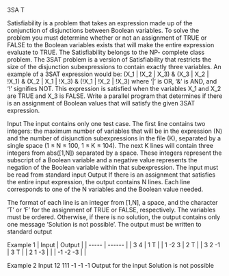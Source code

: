 3SA T

Satisfiability is a problem that takes an expression made up of the conjunction of disjunctions between Boolean variables. To solve the problem you must determine whether or not an assignment of TRUE or FALSE to the Boolean variables exists that will make the entire expression evaluate to TRUE. The Satisfiability belongs to the NP- complete class problem.
The 3SAT problem is a version of Satisfiability that restricts the size of the disjunction subexpressions to contain exactly three variables. An example of a 3SAT expression would be:
(X_1 | !X_2 | X_3) & (X_3 | X_2 | !X_1) & (X_2 | X_1 | !X_3) & (!X_1 | !X_2 | !X_3)
where ‘|’ is OR, ‘&’ is AND, and ‘!’ signifies NOT. This expression is satisfied when the variables X_1 and X_2 are TRUE and X_3 is FALSE.
Write a parallel program that determines if there is an assignment of Boolean values that will satisfy the given 3SAT expression.


Input
The input contains only one test case. The first line contains two integers: the maximum number of variables that will be in the expression (N) and the number of disjunction subexpressions in the file (K), separated by a single space (1 ≤ N ≤ 100, 1 ≤ K ≤ 104). The next K lines will contain three integers from abs([1,N]) separated by a space. These integers represent the subscript of a Boolean variable and a negative value represents the negation of the Boolean variable within that subexpression.
The input must be read from standard input
Output
If there is an assignment that satisfies the entire input expression, the output contains N lines. Each line corresponds to one of the N variables and the Boolean value needed.


The format of each line is an integer from [1,N], a space, and the character ‘T’ or ‘F’ for the assignment of TRUE or FALSE, respectively. The variables must be ordered. Otherwise, if there is no solution, the output contains only one message ‘Solution is not possible’.
The output must be written to standard output


Example 1
| Input | Output |
| ----- | ------ |
| 3 4 | 1 T |
| 1 -2 3 | 2 T |
| 3 2 -1 | 3 T |
| 2 1 -3 | |
| -1 -2 -3 | | 


Example 2
Input
12 111 -1 -1 -1
Output for the input
Solution is not possible